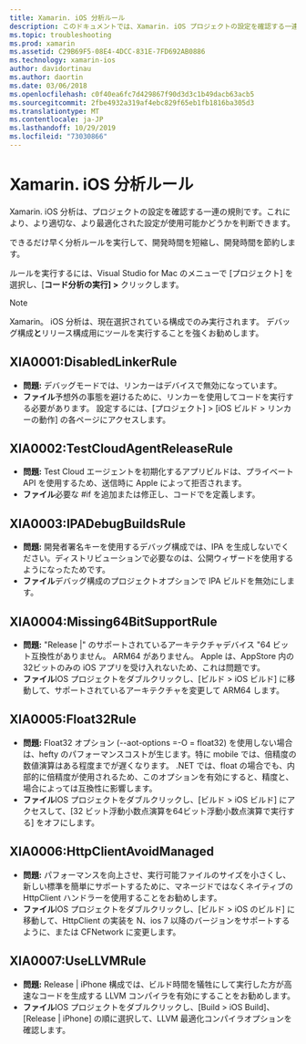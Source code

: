 ```yaml
---
title: Xamarin. iOS 分析ルール
description: このドキュメントでは、Xamarin. iOS プロジェクトの設定を確認する一連の分析規則について説明します。これにより、より適切に最適化された設定が使用可能かどうかを判断できます。
ms.topic: troubleshooting
ms.prod: xamarin
ms.assetid: C29B69F5-08E4-4DCC-831E-7FD692AB0886
ms.technology: xamarin-ios
author: davidortinau
ms.author: daortin
ms.date: 03/06/2018
ms.openlocfilehash: c0f40ea6fc7d429867f90d3d3c1b49dacb63acb5
ms.sourcegitcommit: 2fbe4932a319af4ebc829f65eb1fb1816ba305d3
ms.translationtype: MT
ms.contentlocale: ja-JP
ms.lasthandoff: 10/29/2019
ms.locfileid: "73030866"
---
```

# <a name="xamarinios-analysis-rules"></a>Xamarin. iOS 分析ルール

Xamarin. iOS 分析は、プロジェクトの設定を確認する一連の規則です。これにより、より適切な、より最適化された設定が使用可能かどうかを判断できます。

できるだけ早く分析ルールを実行して、開発時間を短縮し、開発時間を節約します。

ルールを実行するには、Visual Studio for Mac のメニューで [プロジェクト] を選択し、[**コード分析の実行] >** クリックします。

> [!NOTE]
> Xamarin。 iOS 分析は、現在選択されている構成でのみ実行されます。 デバッグ構成**と**リリース構成用にツールを実行することを強くお勧めします。

<a name="XIA0001" />

## <a name="xia0001-disabledlinkerrule"></a>XIA0001:DisabledLinkerRule

- **問題:** デバッグモードでは、リンカーはデバイスで無効になっています。
- **ファイル**予想外の事態を避けるために、リンカーを使用してコードを実行する必要があります。
設定するには、[プロジェクト] > [iOS ビルド > リンカーの動作] の各ページにアクセスします。

<a name="XIA0002" />

## <a name="xia0002-testcloudagentreleaserule"></a>XIA0002:TestCloudAgentReleaseRule

- **問題:** Test Cloud エージェントを初期化するアプリビルドは、プライベート API を使用するため、送信時に Apple によって拒否されます。
- **ファイル**必要な #if を追加または修正し、コードでを定義します。

<a name="XIA0003" />

## <a name="xia0003-ipadebugbuildsrule"></a>XIA0003:IPADebugBuildsRule

- **問題:** 開発者署名キーを使用するデバッグ構成では、IPA を生成しないでください。ディストリビューションで必要なのは、公開ウィザードを使用するようになったためです。
- **ファイル**デバッグ構成のプロジェクトオプションで IPA ビルドを無効にします。

<a name="XIA0004" />

## <a name="xia0004-missing64bitsupportrule"></a>XIA0004:Missing64BitSupportRule

- **問題:** "Release |" のサポートされているアーキテクチャデバイス "64 ビット互換性がありません。 ARM64 がありません。 Apple は、AppStore 内の32ビットのみの iOS アプリを受け入れないため、これは問題です。
- **ファイル**IOS プロジェクトをダブルクリックし、[ビルド > iOS ビルド] に移動して、サポートされているアーキテクチャを変更して ARM64 します。

<a name="XIA0005" />

## <a name="xia0005-float32rule"></a>XIA0005:Float32Rule

- **問題:** Float32 オプション (--aot-options =-O = float32) を使用しない場合は、hefty のパフォーマンスコストが生じます。特に mobile では、倍精度の数値演算はある程度までが遅くなります。 .NET では、float の場合でも、内部的に倍精度が使用されるため、このオプションを有効にすると、精度と、場合によっては互換性に影響します。
- **ファイル**IOS プロジェクトをダブルクリックし、[ビルド > iOS ビルド] にアクセスして、[32 ビット浮動小数点演算を64ビット浮動小数点演算で実行する] をオフにします。

<a name="XIA0006" />

## <a name="xia0006-httpclientavoidmanaged"></a>XIA0006:HttpClientAvoidManaged

- **問題:** パフォーマンスを向上させ、実行可能ファイルのサイズを小さくし、新しい標準を簡単にサポートするために、マネージドではなくネイティブの HttpClient ハンドラーを使用することをお勧めします。
- **ファイル**IOS プロジェクトをダブルクリックし、[ビルド > iOS のビルド] に移動して、HttpClient の実装を N、ios 7 以降のバージョンをサポートするように、または CFNetwork に変更します。

<a name="XIA0007" />

## <a name="xia0007-usellvmrule"></a>XIA0007:UseLLVMRule

- **問題:** Release | iPhone 構成では、ビルド時間を犠牲にして実行した方が高速なコードを生成する LLVM コンパイラを有効にすることをお勧めします。
- **ファイル**IOS プロジェクトをダブルクリックし、[Build > iOS Build]、[Release | iPhone] の順に選択して、LLVM 最適化コンパイラオプションを確認します。
